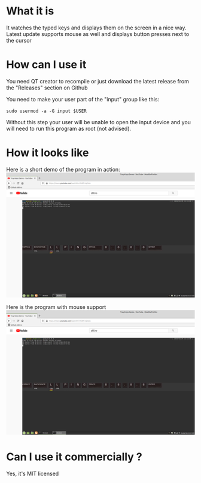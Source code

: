 # What it is
It watches the typed keys and displays them on the screen in a nice way.
Latest update supports mouse as well and displays button presses next to the cursor

# How can I use it
You need QT creator to recompile or just download the latest release from the "Releases" section on Github

You need to make your user part of the "input" group like this:
```
sudo usermod -a -G input $USER
```
Without this step your user will be unable to open the input device and you will need to run this program as root (not advised). 

# How it looks like
Here is a short demo of the program in action:
[![TrayKeys Youtube demo](https://raw.githubusercontent.com/z80-ro/TrayKeys/master/docs/youtube_screen.png)](https://www.youtube.com/watch?v=Vk0Fk1ejOzA "Awesome demo")

Here is the program with mouse support
[![TrayKeys Youtube demo](https://raw.githubusercontent.com/z80-ro/TrayKeys/master/docs/youtube_screen.png)](https://youtu.be/z-A8CJix8-k "Awesome demo")


# Can I use it commercially ?
Yes, it's MIT licensed


